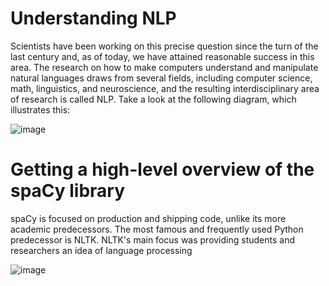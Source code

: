 # Understanding NLP
Scientists have been working on this precise question since the turn of the last century and,
as of today, we have attained reasonable success in this area. The research on how to make
computers understand and manipulate natural languages draws from several fields,
including computer science, math, linguistics, and neuroscience, and the resulting
interdisciplinary area of research is called NLP. Take a look at the following diagram,
which illustrates this:

![image](https://user-images.githubusercontent.com/26960395/136666505-7b85b1ab-b706-453e-af31-422c894a6f7c.png)

 
# Getting a high-level overview of the spaCy library
spaCy is focused on production and shipping code, unlike its more academic 
predecessors. The most famous and frequently used Python predecessor is NLTK. NLTK's 
main focus was providing students and researchers an idea of language processing


![image](https://user-images.githubusercontent.com/26960395/136666641-34fa009b-efdc-40fe-bbc9-558af49834b1.png)
